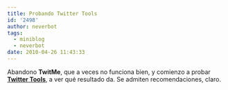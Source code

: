 ```yaml
---
title: Probando Twitter Tools
id: '2498'
author: neverbot
tags:
  - miniblog
  - neverbot
date: 2010-04-26 11:43:33
---
```


Abandono **TwitMe**, que a veces no funciona bien, y comienzo a probar [**Twitter Tools**](http://alexking.org/projects/wordpress/readme?project=twitter-tools), a ver qué resultado da. Se admiten recomendaciones, claro.